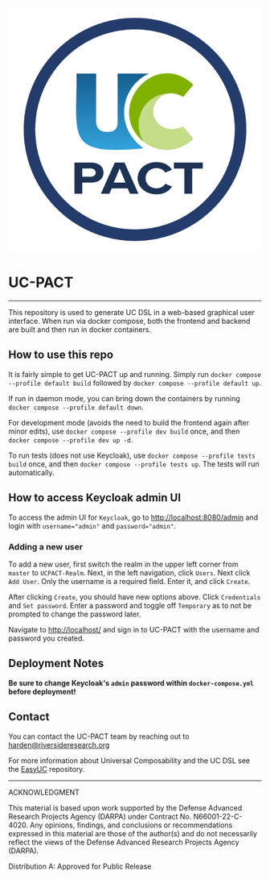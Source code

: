 ![logo](frontend/public/images/logo_blue-green-for-light-background.png)

# UC-PACT

---

This repository is used to generate UC DSL in a web-based graphical user interface.
When run via docker compose, both the frontend and backend are built and then run in docker containers.

## How to use this repo

It is fairly simple to get UC-PACT up and running. Simply run
`docker compose --profile default build` followed by `docker compose --profile default up`.

If run in daemon mode, you can bring down the containers by running
`docker compose --profile default down`.

For development mode (avoids the need to build the frontend again after minor edits), use
`docker compose --profile dev build` once, and then `docker compose --profile dev up -d`.

To run tests (does not use Keycloak), use `docker compose --profile tests build` once, and then `docker compose --profile tests up`.  The tests will run automatically.

## How to access Keycloak admin UI

To access the admin UI for `Keycloak`, go to [http://localhost:8080/admin](http://localhost:8080/admin)
and login with `username="admin"` and `password="admin"`.

### Adding a new user

To add a new user, first switch the realm in the upper left corner from `master` to `UCPACT-Realm`. Next, in the left navigation, click `Users`. Next click `Add User`. Only the username is a required field. Enter it, and click `Create`.

After clicking `Create`, you should have new options above. Click `Credentials` and `Set password`. Enter a password and toggle off `Temporary` as to not be prompted to change the password later.

Navigate to [http://localhost/](http://localhost/) and sign in to UC-PACT with the username and password you created.

## Deployment Notes

**Be sure to change Keycloak's `admin` password within `docker-compose.yml` before deployment!**

## Contact

You can contact the UC-PACT team by reaching out to harden@riversideresearch.org

For more information about Universal Composability and the UC DSL see the [EasyUC](https://github.com/easyuc) repository.

---

ACKNOWLEDGMENT

This material is based upon work supported by the Defense Advanced Research Projects Agency (DARPA) under Contract No. N66001-22-C-4020. Any opinions, findings, and conclusions or recommendations expressed in this material are those of the author(s) and do not necessarily reflect the views of the Defense Advanced Research Projects Agency (DARPA).

Distribution A: Approved for Public Release
